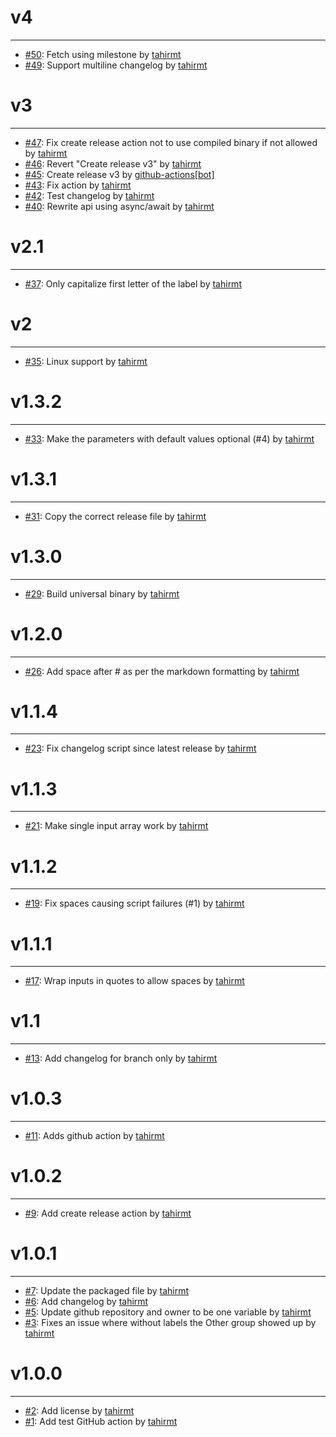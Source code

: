 
# v4
------

- [#50](https://github.com/tahirmt/changelog-generator/pull/50): Fetch using milestone by [tahirmt](https://github.com/tahirmt)
- [#49](https://github.com/tahirmt/changelog-generator/pull/49): Support multiline changelog by [tahirmt](https://github.com/tahirmt)

# v3
------

- [#47](https://github.com/tahirmt/changelog-generator/pull/47): Fix create release action not to use compiled binary if not allowed by [tahirmt](https://github.com/tahirmt)
- [#46](https://github.com/tahirmt/changelog-generator/pull/46): Revert "Create release v3" by [tahirmt](https://github.com/tahirmt)
- [#45](https://github.com/tahirmt/changelog-generator/pull/45): Create release v3 by [github-actions[bot]](https://github.com/apps/github-actions)
- [#43](https://github.com/tahirmt/changelog-generator/pull/43): Fix action by [tahirmt](https://github.com/tahirmt)
- [#42](https://github.com/tahirmt/changelog-generator/pull/42): Test changelog by [tahirmt](https://github.com/tahirmt)
- [#40](https://github.com/tahirmt/changelog-generator/pull/40): Rewrite api using async/await by [tahirmt](https://github.com/tahirmt)

# v2.1
------

- [#37](https://github.com/tahirmt/changelog-generator/pull/37): Only capitalize first letter of the label by [tahirmt](https://github.com/tahirmt)

# v2
------

- [#35](https://github.com/tahirmt/changelog-generator/pull/35): Linux support by [tahirmt](https://github.com/tahirmt)

# v1.3.2
------

- [#33](https://github.com/tahirmt/changelog-generator/pull/33): Make the parameters with default values optional (#4) by [tahirmt](https://github.com/tahirmt)

# v1.3.1
------

- [#31](https://github.com/tahirmt/changelog-generator/pull/31): Copy the correct release file by [tahirmt](https://github.com/tahirmt)

# v1.3.0
------

- [#29](https://github.com/tahirmt/changelog-generator/pull/29): Build universal binary by [tahirmt](https://github.com/tahirmt)

# v1.2.0
------

- [#26](https://github.com/tahirmt/changelog-generator/pull/26): Add space after # as per the markdown formatting by [tahirmt](https://github.com/tahirmt)

# v1.1.4
------

- [#23](https://github.com/tahirmt/changelog-generator/pull/23): Fix changelog script since latest release by [tahirmt](https://github.com/tahirmt)

# v1.1.3
------

- [#21](https://github.com/tahirmt/changelog-generator/pull/21): Make single input array work by [tahirmt](https://github.com/tahirmt)

# v1.1.2
------

- [#19](https://github.com/tahirmt/changelog-generator/pull/19): Fix spaces causing script failures (#1) by [tahirmt](https://github.com/tahirmt)

# v1.1.1
------

- [#17](https://github.com/tahirmt/changelog-generator/pull/17): Wrap inputs in quotes to allow spaces by [tahirmt](https://github.com/tahirmt)

# v1.1
------

- [#13](https://github.com/tahirmt/changelog-generator/pull/13): Add changelog for branch only by [tahirmt](https://github.com/tahirmt)

# v1.0.3
------

- [#11](https://github.com/tahirmt/changelog-generator/pull/11): Adds github action by [tahirmt](https://github.com/tahirmt)

# v1.0.2
------

- [#9](https://github.com/tahirmt/changelog-generator/pull/9): Add create release action by [tahirmt](https://github.com/tahirmt)

# v1.0.1
------

- [#7](https://github.com/tahirmt/changelog-generator/pull/7): Update the packaged file by [tahirmt](https://github.com/tahirmt)
- [#6](https://github.com/tahirmt/changelog-generator/pull/6): Add changelog by [tahirmt](https://github.com/tahirmt)
- [#5](https://github.com/tahirmt/changelog-generator/pull/5): Update github repository and owner to be one variable by [tahirmt](https://github.com/tahirmt)
- [#3](https://github.com/tahirmt/changelog-generator/pull/3): Fixes an issue where without labels the Other group showed up by [tahirmt](https://github.com/tahirmt)

# v1.0.0
------

- [#2](https://github.com/tahirmt/changelog-generator/pull/2): Add license by [tahirmt](https://github.com/tahirmt)
- [#1](https://github.com/tahirmt/changelog-generator/pull/1): Add test GitHub action by [tahirmt](https://github.com/tahirmt)

